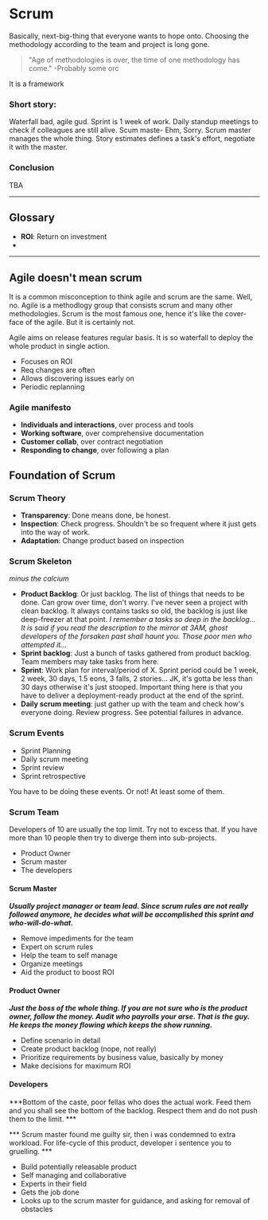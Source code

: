 # Scrum
Basically, next-big-thing that everyone wants to hope onto. Choosing the methodology according to the team and project is long gone. 
> "Age of methodologies is over, the time of one methodology has come." 
> -Probably some orc

It is a framework

### Short story:

Waterfall bad, agile gud. Sprint is 1 week of work. 
Daily standup meetings to check if colleagues are still alive. Scum maste- Ehm, Sorry. Scrum master manages the whole thing.
Story estimates defines a task's effort, negotiate it with the master.

### Conclusion

TBA


---

## Glossary
- **ROI**: Return on investment
- 

---

## Agile doesn't mean scrum
It is a common misconception to think agile and scrum are the same. Well, no. Agile is a methodlogy group that consists scrum and many other methodologies. Scrum is the most famous one, hence it's like the cover-face of the agile. But it is certainly not.

Agile aims on release features regular basis. It is so waterfall to deploy the whole product in single action. 
- Focuses on ROI
- Req changes are often
- Allows discovering issues early on
- Periodic replanning


### Agile manifesto
- **Individuals and interactions**, over process and tools
- **Working software**, over comprehensive documentation
- **Customer collab**, over contract negotiation
- **Responding to change**, over following a plan


## Foundation of Scrum

### Scrum Theory
- **Transparency**: Done means done, be honest. 
- **Inspection**: Check progress. Shouldn't be so frequent where it just gets into the way of work.
- **Adaptation**: Change product based on inspection


### Scrum Skeleton
*minus the calcium*

- **Product Backlog**: Or just backlog. The list of things that needs to be done. Can grow over time, don't worry. I've never seen a project with clean backlog. It always contains tasks so old, the backlog is just like deep-freezer at that point. *I remember a tasks so deep in the backlog... It is said if you read the description to the mirror at 3AM, ghost developers of the forsaken past shall haunt you. Those poor men who attempted it...* 
- **Sprint backlog**: Just a bunch of tasks gathered from product backlog. Team members may take tasks from here.
- **Sprint**: Work plan for interval/period of X. Sprint period could be 1 week, 2 week, 30 days, 1.5 eons, 3 falls, 2 stories... JK, it's gotta be less than 30 days otherwise it's just stooped. Important thing here is that you have to deliver a deployment-ready product at the end of the sprint.
- **Daily scrum meeting**: just gather up with the team and check how's everyone doing. Review progress. See potential failures in advance.


### Scrum Events
- Sprint Planning
- Daily scrum meeting
- Sprint review
- Sprint retrospective

You have to be doing these events. Or not! At least some of them.


### Scrum Team

Developers of 10 are usually the top limit. Try not to excess that. If you have more than 10 people then try to diverge them into sub-projects.


- Product Owner
- Scrum master
- The developers

#### Scrum Master

***Usually project manager or team lead. Since scrum rules are not really followed anymore, he decides what will be accomplished this sprint and who-will-do-what.***

- Remove impediments for the team
- Expert on scrum rules
- Help the team to self manage
- Organize meetings
- Aid the product to boost ROI


#### Product Owner

***Just the boss of the whole thing. If you are not sure who is the product owner, follow the money. Audit who payrolls your arse. That is the guy. He keeps the money flowing which keeps the show running.***

- Define scenario in detail
- Create product backlog (nope, not really)
- Prioritize requirements by business value, basically by money
- Make decisions for maximum ROI


#### Developers

***Bottom of the caste, poor fellas who does the actual work. Feed them and you shall see the bottom of the backlog. Respect them and do not push them to the limit. ***

*** Scrum master found me guilty sir, then i was condemned to extra workload. For life-cycle of this product, developer i sentence you to gruelling. *** 

- Build potentially releasable product
- Self managing and collaborative
- Experts in their field
- Gets the job done
- Looks up to the scrum master for guidance, and asking for removal of obstacles



